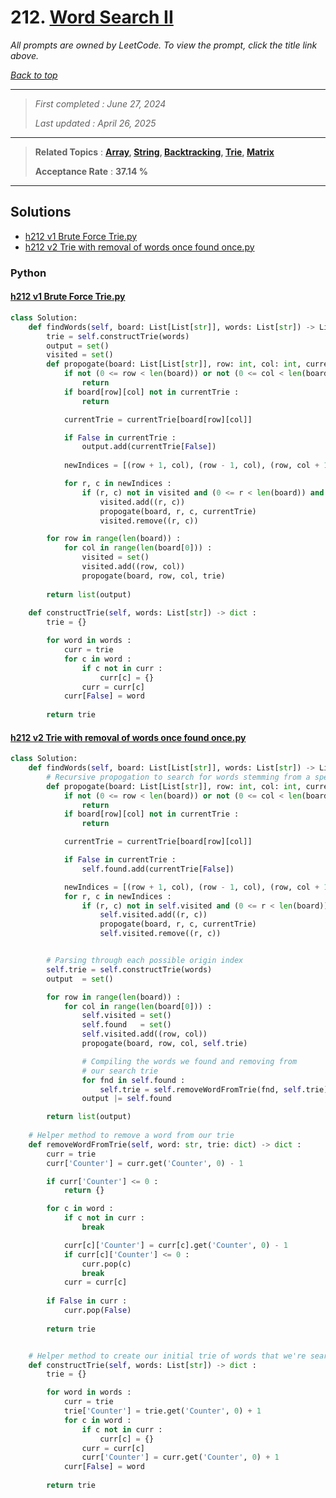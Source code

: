 # 212. [Word Search II](<https://leetcode.com/problems/word-search-ii>)

*All prompts are owned by LeetCode. To view the prompt, click the title link above.*

*[Back to top](<../README.md>)*

------

> *First completed : June 27, 2024*
>
> *Last updated : April 26, 2025*

------

> **Related Topics** : **[Array](<by_topic/Array.md>), [String](<by_topic/String.md>), [Backtracking](<by_topic/Backtracking.md>), [Trie](<by_topic/Trie.md>), [Matrix](<by_topic/Matrix.md>)**
>
> **Acceptance Rate** : **37.14 %**

------

## Solutions

- [h212 v1 Brute Force Trie.py](<../my-submissions/h212 v1 Brute Force Trie.py>)
- [h212 v2 Trie with removal of words once found once.py](<../my-submissions/h212 v2 Trie with removal of words once found once.py>)
### Python
#### [h212 v1 Brute Force Trie.py](<../my-submissions/h212 v1 Brute Force Trie.py>)
```Python
class Solution:
    def findWords(self, board: List[List[str]], words: List[str]) -> List[str]:
        trie = self.constructTrie(words)
        output = set()
        visited = set()
        def propogate(board: List[List[str]], row: int, col: int, currentTrie: dict) -> None :
            if not (0 <= row < len(board)) or not (0 <= col < len(board[0])) :
                return
            if board[row][col] not in currentTrie :
                return

            currentTrie = currentTrie[board[row][col]]

            if False in currentTrie :
                output.add(currentTrie[False])
            
            newIndices = [(row + 1, col), (row - 1, col), (row, col + 1), (row, col - 1)]

            for r, c in newIndices :
                if (r, c) not in visited and (0 <= r < len(board)) and (0 <= c < len(board[0])):
                    visited.add((r, c))
                    propogate(board, r, c, currentTrie)
                    visited.remove((r, c))

        for row in range(len(board)) :
            for col in range(len(board[0])) :
                visited = set()
                visited.add((row, col))
                propogate(board, row, col, trie)
            
        return list(output)
    
    def constructTrie(self, words: List[str]) -> dict :
        trie = {}

        for word in words :
            curr = trie
            for c in word :
                if c not in curr :
                    curr[c] = {}
                curr = curr[c]
            curr[False] = word
        
        return trie
```

#### [h212 v2 Trie with removal of words once found once.py](<../my-submissions/h212 v2 Trie with removal of words once found once.py>)
```Python
class Solution:
    def findWords(self, board: List[List[str]], words: List[str]) -> List[str]:
        # Recursive propogation to search for words stemming from a specific index
        def propogate(board: List[List[str]], row: int, col: int, currentTrie) -> None :
            if not (0 <= row < len(board)) or not (0 <= col < len(board[0])) :
                return
            if board[row][col] not in currentTrie :
                return

            currentTrie = currentTrie[board[row][col]]

            if False in currentTrie :
                self.found.add(currentTrie[False])

            newIndices = [(row + 1, col), (row - 1, col), (row, col + 1), (row, col - 1)]
            for r, c in newIndices :
                if (r, c) not in self.visited and (0 <= r < len(board)) and (0 <= c < len(board[0])):
                    self.visited.add((r, c))
                    propogate(board, r, c, currentTrie)
                    self.visited.remove((r, c))


        # Parsing through each possible origin index
        self.trie = self.constructTrie(words)
        output  = set()

        for row in range(len(board)) :
            for col in range(len(board[0])) :
                self.visited = set()
                self.found   = set()
                self.visited.add((row, col))
                propogate(board, row, col, self.trie)

                # Compiling the words we found and removing from
                # our search trie
                for fnd in self.found :
                    self.trie = self.removeWordFromTrie(fnd, self.trie)
                output |= self.found

        return list(output)
    
    # Helper method to remove a word from our trie
    def removeWordFromTrie(self, word: str, trie: dict) -> dict : 
        curr = trie
        curr['Counter'] = curr.get('Counter', 0) - 1

        if curr['Counter'] <= 0 :
            return {}

        for c in word :
            if c not in curr :
                break

            curr[c]['Counter'] = curr[c].get('Counter', 0) - 1
            if curr[c]['Counter'] <= 0 :
                curr.pop(c)
                break
            curr = curr[c]
        
        if False in curr :
            curr.pop(False)
        
        return trie


    # Helper method to create our initial trie of words that we're searching for
    def constructTrie(self, words: List[str]) -> dict :
        trie = {}

        for word in words :
            curr = trie
            trie['Counter'] = trie.get('Counter', 0) + 1
            for c in word :
                if c not in curr :
                    curr[c] = {}
                curr = curr[c]
                curr['Counter'] = curr.get('Counter', 0) + 1
            curr[False] = word
        
        return trie
```

